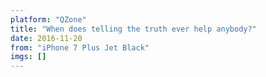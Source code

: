 ```yaml
---
platform: "QZone"
title: "When does telling the truth ever help anybody?"
date: 2016-11-20
from: "iPhone 7 Plus Jet Black"
imgs: []
---
```


